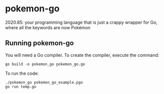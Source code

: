 # pokemon-go
2020.85: your programming language that is just a crappy wrapper for Go, where all the keywords are now Pokémon

## Running pokemon-go

You will need a Go compiler. To create the compiler, execute the command:
```
go build -o pokemon_go pokemon_go.go
```

To run the code:
```
./pokemon_go pokemon_go_example.pgo
go run temp.go
```



